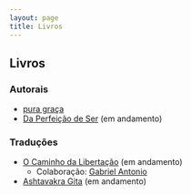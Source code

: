 ```yaml
---
layout: page
title: Livros
---
```

## Livros

### Autorais
* [pura graça](https://github.com/arthurpaulino/livros/raw/master/pura%20graca/pura%20gra%C3%A7a.pdf)
* [Da Perfeição de Ser](https://github.com/arthurpaulino/livros/raw/master/da%20perfeicao%20de%20ser/Da%20Perfei%C3%A7%C3%A3o%20de%20Ser.pdf) (em andamento)

### Traduções
* [O Caminho da Libertação](https://github.com/arthurpaulino/livros/raw/master/o%20caminho%20da%20libertacao/o%20caminho%20da%20libertacao.pdf) (em andamento)
    * Colaboração: [Gabriel Antonio](https://www.facebook.com/gabriel.antonio.35912672)
* [Ashtavakra Gita](https://github.com/arthurpaulino/livros/raw/master/ashtavakra%20gita/ashtavakra%20gita.pdf) (em andamento)
